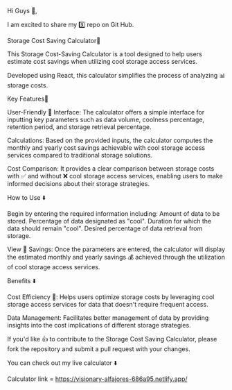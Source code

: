 Hi Guys 👋,

I am excited to share my 3️⃣ repo on Git Hub.

Storage Cost Saving Calculator💸

This Storage Cost-Saving Calculator is a tool designed to help users estimate cost savings when utilizing cool storage access services. 

Developed using React, this calculator simplifies the process of analyzing 📊 storage costs.

Key Features🌟

User-Friendly 🤝 Interface: The calculator offers a simple interface for inputting key parameters such as data volume, coolness percentage, retention period, and storage retrieval percentage.

Calculations: Based on the provided inputs, the calculator computes the monthly and yearly cost savings achievable with cool storage access services compared to traditional storage solutions.

Cost Comparison: It provides a clear comparison between storage costs with ✅ and without ❌ cool storage access services, enabling users to make informed decisions about their storage strategies.

How to Use ⬇️

Begin by entering the required information including:
Amount of data to be stored.
Percentage of data designated as "cool".
Duration for which the data should remain "cool".
Desired percentage of data retrieval from storage.

View 👀 Savings: Once the parameters are entered, the calculator will display the estimated monthly and yearly savings 💰 achieved through the utilization of cool storage access services.

Benefits ⬇️

Cost Efficiency 💸: Helps users optimize storage costs by leveraging cool storage access services for data that doesn't require frequent access.

Data Management: Facilitates better management of data by providing insights into the cost implications of different storage strategies.

If you'd like 👍 to contribute to the Storage Cost Saving Calculator, please fork the repository and submit a pull request with your changes.

You can check out my live calculator ⬇️

Calculator link = https://visionary-alfajores-686a95.netlify.app/





